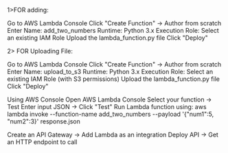 1>FOR adding:

Go to AWS Lambda Console
Click "Create Function" → Author from scratch
Enter Name: add_two_numbers
Runtime: Python 3.x
Execution Role: Select an existing IAM Role
Upload the lambda_function.py file
Click "Deploy"

2> FOR Uploading File:

Go to AWS Lambda Console
Click "Create Function" → Author from scratch
Enter Name: upload_to_s3
Runtime: Python 3.x
Execution Role: Select an existing IAM Role (with S3 permissions)
Upload the lambda_function.py file
Click "Deploy"

Using AWS Console
Open AWS Lambda Console
Select your function → Test
Enter input JSON → Click "Test"
Run Lambda function using:
aws lambda invoke --function-name add_two_numbers --payload '{"num1":5, "num2":3}' response.json

Create an API Gateway → Add Lambda as an integration
Deploy API → Get an HTTP endpoint to call
